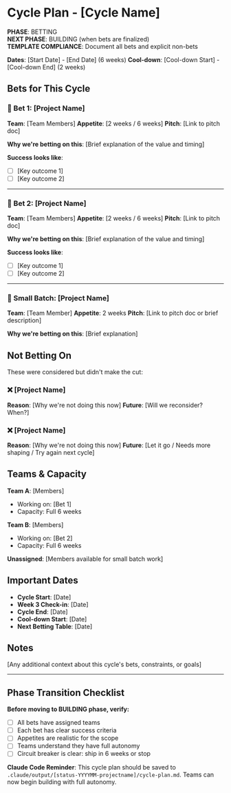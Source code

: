 # Cycle Plan - [Cycle Name]

**PHASE**: BETTING\
**NEXT PHASE**: BUILDING (when bets are finalized)\
**TEMPLATE COMPLIANCE**: Document all bets and explicit non-bets

**Dates**: [Start Date] - [End Date] (6 weeks) **Cool-down**: [Cool-down Start] - [Cool-down End] (2 weeks)

## Bets for This Cycle

### 🎯 Bet 1: [Project Name]

**Team**: [Team Members] **Appetite**: [2 weeks / 6 weeks] **Pitch**: [Link to pitch doc]

**Why we're betting on this**: [Brief explanation of the value and timing]

**Success looks like**:

- [ ] [Key outcome 1]
- [ ] [Key outcome 2]

---

### 🎯 Bet 2: [Project Name]

**Team**: [Team Members] **Appetite**: [2 weeks / 6 weeks] **Pitch**: [Link to pitch doc]

**Why we're betting on this**: [Brief explanation of the value and timing]

**Success looks like**:

- [ ] [Key outcome 1]
- [ ] [Key outcome 2]

---

### 🎯 Small Batch: [Project Name]

**Team**: [Team Member] **Appetite**: 2 weeks **Pitch**: [Link to pitch doc or brief description]

**Why we're betting on this**: [Brief explanation]

## Not Betting On

These were considered but didn't make the cut:

### ❌ [Project Name]

**Reason**: [Why we're not doing this now] **Future**: [Will we reconsider? When?]

### ❌ [Project Name]

**Reason**: [Why we're not doing this now] **Future**: [Let it go / Needs more shaping / Try again next cycle]

## Teams & Capacity

**Team A**: [Members]

- Working on: [Bet 1]
- Capacity: Full 6 weeks

**Team B**: [Members]

- Working on: [Bet 2]
- Capacity: Full 6 weeks

**Unassigned**: [Members available for small batch work]

## Important Dates

- **Cycle Start**: [Date]
- **Week 3 Check-in**: [Date]
- **Cycle End**: [Date]
- **Cool-down Start**: [Date]
- **Next Betting Table**: [Date]

## Notes

[Any additional context about this cycle's bets, constraints, or goals]

---

## Phase Transition Checklist

**Before moving to BUILDING phase, verify:**

- [ ] All bets have assigned teams
- [ ] Each bet has clear success criteria
- [ ] Appetites are realistic for the scope
- [ ] Teams understand they have full autonomy
- [ ] Circuit breaker is clear: ship in 6 weeks or stop

**Claude Code Reminder**: This cycle plan should be saved to `.claude/output/[status-YYYYMM-projectname]/cycle-plan.md`.
Teams can now begin building with full autonomy.
